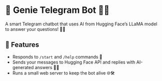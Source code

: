 # 🤖 Genie Telegram Bot 🧞‍♂️

A smart Telegram chatbot that uses AI from Hugging Face’s LLaMA model to answer your questions! 💬✨

## 🚀 Features

- Responds to `/start` and `/help` commands 👋
- Sends your messages to Hugging Face API and replies with AI-generated answers 🤖💡
- Runs a small web server to keep the bot alive 🌐🛠️